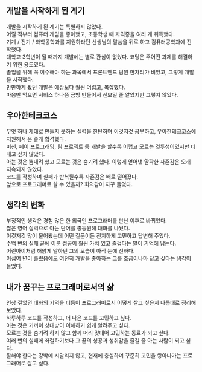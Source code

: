 ## 개발을 시작하게 된 계기

개발을 시작하게 된 계기는 특별하지 않았다.  
어릴 적부터 컴퓨터 게임을 좋아했고, 초등학생 때 자격증을 여러 개 취득했다.  
기계 / 전기 / 화학공학과를 지원하라던 선생님의 말씀을 뒤로 하고 컴퓨터공학과에 진학했다.  
대학교 3학년이 될 때까지 개발에는 별로 관심이 없었다. 코딩은 주어진 과제를 해결하기 위한 용도였다.  
졸업을 위해 꼭 이수해야 하는 과목에서 프론트엔드 팀원 한자리가 비었고, 그렇게 개발을 시작했다.  
만만하게 봤던 개발은 예상보다 훨씬 어렵고, 복잡했다.  
마음만 먹으면 서비스 하나쯤 금방 만들어서 선보일 줄 알았지만 그렇지 않았다.

## 우아한테크코스

무엇 하나 제대로 만들지 못하는 실력을 한탄하며 이것저것 공부하고, 우아한테크코스에 지원해서 운 좋게 합격했다.  
미션, 페어 프로그래밍, 팀 프로젝트 등 개발을 할수록 어렵고 모르는 것투성이였지만 티 내고 싶지 않았다.  
아는 것은 뽐내려 했고 모르는 것은 숨기려 했다. 이렇게 얻어낸 얄팍한 자존감은 오래 지속되지 않았다.  
코드를 작성하며 실패가 반복될수록 자존감은 배로 떨어졌다.  
앞으로 프로그래머로 살 수 있을까? 회의감이 자꾸 들었다.

## 생각의 변화

부정적인 생각은 경험 많은 한 외국인 프로그래머를 만난 이후로 바뀌었다.  
짧은 영어 실력으로 아는 단어를 총동원해 대화를 나눴다.  
이것저것 많이 물어봤는데 어떤 질문이든 진지하게 고민하고 답변해 주었다.  
수백 번의 실패 끝에 이룬 성공이 훨씬 가치 있고 즐겁다는 말이 기억에 남는다.  
어린아이처럼 해맑게 말하던 그의 모습이 아직 눈에 선하다.  
이십여 년이 흘렀음에도 여전히 개발을 좋아하는 그를 조금이나마 닮고 싶다는 생각이 들었다.

## 내가 꿈꾸는 프로그래머로서의 삶

인상 깊었던 대화의 기억을 더듬어 프로그래머로서 어떻게 살고 싶은지 나름대로 정리해 보았다.  
하루하루 코드를 작성하고, 더 나은 코드를 고민하고 싶다.  
아는 것은 기꺼이 상대방이 이해하기 쉽게 알려주고 싶다.  
모르는 것을 숨기려 하지 않고 함께 머리 맞대어 고민하는 동료가 되고 싶다.  
여러 번의 실패에 좌절하기보다 그 끝의 성공과 성취감을 즐길 줄 아는 사람이 되고 싶다.  
잘해야 한다는 강박에 시달리지 않고, 현재에 충실하며 꾸준히 고민을 쌓아나가는 프로그래머로 살고 싶다.
